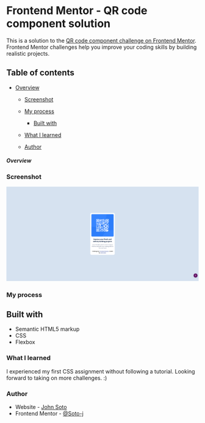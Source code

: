 # Frontend Mentor - QR code component solution

This is a solution to the [QR code component challenge on Frontend Mentor](https://www.frontendmentor.io/challenges/qr-code-component-iux_sIO_H). Frontend Mentor challenges help you improve your coding skills by building realistic projects.

## Table of contents

- [Overview](#overview)

  - [Screenshot](#screenshot)

  - [My process](#my-process)

    - [Built with](#built-with)

  - [What I learned](#what-i-learned)
  - [Author](#author)

##### Overview

### Screenshot

![](./design/Screenshot-QR-code-component.png)

### My process

## Built with

- Semantic HTML5 markup
- CSS
- Flexbox

### What I learned

I experienced my first CSS assignment without following a tutorial.
Looking forward to taking on more challenges. :)

### Author

- Website - [John Soto](https://github.com/Soto-J)
- Frontend Mentor - [@Soto-j](https://www.frontendmentor.io/profile/Soto-J)
